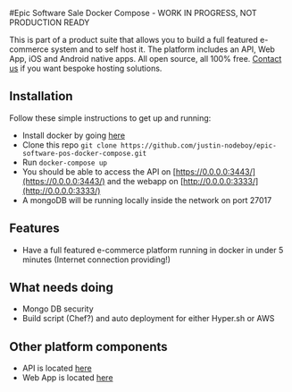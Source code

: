 #Epic Software Sale Docker Compose - WORK IN PROGRESS, NOT PRODUCTION READY

This is part of a product suite that allows you to build a full featured 
e-commerce system and to self host it. The platform includes an API, Web App, iOS and Android native apps.
All open source, all 100% free. [Contact us](mailto:justin@epic-software.co.uk) if you want bespoke hosting solutions.

## Installation

Follow these simple instructions to get up and running:

* Install docker by going [here](https://www.docker.com)
* Clone this repo `git clone https://github.com/justin-nodeboy/epic-software-pos-docker-compose.git`
* Run `docker-compose up`
* You should be able to access the API on [https://0.0.0.0:3443/](https://0.0.0.0:3443/) and the webapp on [http://0.0.0.0:3333/](http://0.0.0.0:3333/)
* A mongoDB will be running locally inside the network on port 27017



## Features

* Have a full featured e-commerce platform running in docker in under 5 minutes (Internet connection providing!)

## What needs doing
* Mongo DB security
* Build script (Chef?) and auto deployment for either Hyper.sh or AWS

## Other platform components
* API is located [here](https://github.com/justin-nodeboy/epic-software-pos-api)
* Web App is located [here](https://github.com/justin-nodeboy/epic-software-pos-web)

